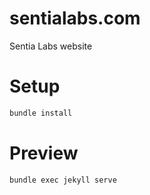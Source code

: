 # sentialabs.com
Sentia Labs website

# Setup
```bash
bundle install
```

# Preview
```bash
bundle exec jekyll serve
```
